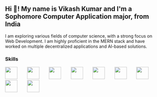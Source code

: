 ## Hi 👋! My name is Vikash Kumar and I'm a Sophomore Computer Application major, from India
I am exploring various fields of computer science, with a strong focus on Web Development. I am highly proficient in the MERN stack and have worked on multiple decentralized applications and AI-based solutions.

### Skills
<p>
  <img src="https://img.icons8.com/color/48/000000/javascript.png" width="40"/> &nbsp;&nbsp;&nbsp;&nbsp;&nbsp;&nbsp;
  <img src="https://img.icons8.com/color/48/000000/typescript.png" width="40"/> &nbsp;&nbsp;&nbsp;&nbsp;&nbsp;&nbsp;
  <img src="https://img.icons8.com/color/48/000000/mongodb.png" width="40"/> &nbsp;&nbsp;&nbsp;&nbsp;&nbsp;&nbsp;
  <img src="https://img.icons8.com/fluency/48/000000/mysql-logo.png" width="40"/> &nbsp;&nbsp;&nbsp;&nbsp;&nbsp;&nbsp;
  <img src="https://img.icons8.com/color/48/000000/react-native.png" width="40"/> &nbsp;&nbsp;&nbsp;&nbsp;&nbsp;&nbsp;
  <img src="https://img.icons8.com/color/48/000000/nodejs.png" width="40"/> &nbsp;&nbsp;&nbsp;&nbsp;&nbsp;&nbsp;
  <img src="https://img.icons8.com/color/48/000000/postgreesql.png" width="40"/> &nbsp;&nbsp;&nbsp;&nbsp;&nbsp;&nbsp;
  <img src="https://img.icons8.com/color/48/000000/python.png" width="40"/> &nbsp;&nbsp;&nbsp;&nbsp;&nbsp;&nbsp;
  <img src="https://img.icons8.com/ios/50/000000/express-js.png" width="40"/>
</p>




<!--
**viky-01/viky-01** is a ✨ _special_ ✨ repository because its `README.md` (this file) appears on your GitHub profile.

Here are some ideas to get you started:

- 🔭 I’m currently working on ...
- 🌱 I’m currently learning ...
- 👯 I’m looking to collaborate on ...
- 🤔 I’m looking for help with ...
- 💬 Ask me about ...
- 📫 How to reach me: ...
- 😄 Pronouns: ...
- ⚡ Fun fact: ...
-->
